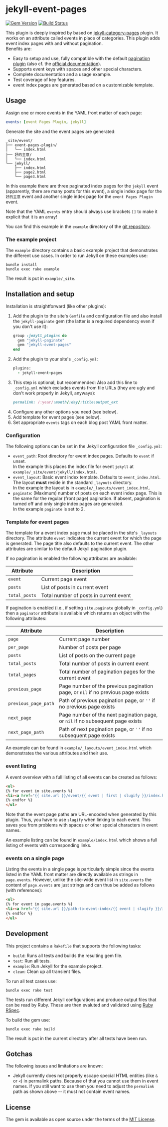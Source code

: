 # jekyll-event-pages

[![Gem Version](https://img.shields.io/gem/v/jekyll-event-pages.svg)](https://rubygems.org/gems/jekyll-event-pages)
[![Build Status](https://travis-ci.org/field-theory/jekyll-event-pages.png?branch=master)](https://travis-ci.org/field-theory/jekyll-event-pages)

This plugin is deeply inspired by based on [jekyll-category-pages](https://github.com/field-theory/jekyll-category-pages) plugin. It works on an attribute called events in place of categories.
This plugin adds event index pages with and without pagination.  
Benefits are:
* Easy to setup and use, fully compatible with the default [pagination
    plugin](https://github.com/jekyll/jekyll-paginate) (also cf. the
    [official documentation](https://jekyllrb.com/docs/pagination/)).
* Supports event keys with spaces and other special characters.
* Complete documentation and a usage example.
* Test coverage of key features.
* event index pages are generated based on a customizable template.

## Usage

Assign one or more events in the YAML front matter of each page:
```yaml
events: [event Pages Plugin, jekyll]
```
Generate the site and the event pages are generated:
```
_site/event/
├── event-pages-plugin/
│   └── index.html
├── 好的主意/
│   └── index.html
└── jekyll/
    ├── index.html
    ├── page2.html
    └── page3.html
```
In this example there are three paginated index pages for the `jekyll`
event (apparently, there are many posts for this event), a
single index page for the `好的主意` event and another single index
page for the `event Pages Plugin` event.

Note that the YAML `events` entry should always use brackets `[]`
to make it explicit that it is an array!

You can find this example in the `example` directory of the
[git repository](https://github.com/field-theory/jekyll-event-pages).

### The example project

The `example` directory contains a basic example project that
demonstrates the different use cases. In order to run Jekyll on these
examples use:
```shell
bundle install
bundle exec rake example
```
The result is put in `example/_site`.

## Installation and setup

Installation is straightforward (like other plugins):
1. Add the plugin to the site's `Gemfile` and configuration file and
   also install the `jekyll-paginate` gem (the latter is a required
   dependency even if you don't use it):
    ```ruby
    group :jekyll_plugins do
      gem "jekyll-paginate"
      gem "jekyll-event-pages"
    end
    ```
2. Add the plugin to your site's `_config.yml`:
    ```ruby
    plugins:
      - jekyll-event-pages
    ```
3. This step is optional, but recommended: Also add this line to
   `_config.yml` which excludes events from file URLs (they are
   ugly and don't work properly in Jekyll, anyways):
   ```ruby
   permalink: /:year/:month/:day/:title:output_ext
   ```
4. Configure any other options you need (see below).
5. Add template for event pages (see below).
6. Set appropriate `events` tags on each blog post YAML front
   matter.

### Configuration

The following options can be set in the Jekyll configuration file
`_config.yml`:
* `event_path`: Root directory for event index pages. Defaults
    to `event` if unset.  
    In the example this places the index file for event `jekyll` at
    `example/_site/event/jekyll/index.html`.
* `event_layout`: Basic event index template. Defaults to
    `event_index.html`. The layout **must** reside in the standard
    `_layouts` directory.  
    In the example the layout is in
    `example/_layouts/event_index.html`.
* `paginate`: (Maximum) number of posts on each event index
    page. This is the same for the regular (front page) pagination. If
    absent, pagination is turned off and only single index pages are
    generated.  
    In the example `paginate` is set to 2.

### Template for event pages

The template for a event index page must be placed in the site's
`_layouts` directory. The attribute `event` indicates the current
event for which the page is generated. The page title also defaults
to the current event. The other attributes are similar to the
default Jekyll pagination plugin.

If no pagination is enabled the following attributes are available:

| Attribute     | Description                               |
| ------------- | ----------------------------------------- |
| `event`    | Current page event                     |
| `posts`       | List of posts in current event         |
| `total_posts` | Total number of posts in current event |

If pagination is enabled (i.e., if setting `site.paginate` globally in
`_config.yml`) then a `paginator` attribute is available which returns
an object with the following attributes:

| Attribute            | Description                                                                      |
| -------------------- | -------------------------------------------------------------------------------- |
| `page`               | Current page number                                                              |
| `per_page`           | Number of posts per page                                                         |
| `posts`              | List of posts on the current page                                                |
| `total_posts`        | Total number of posts in current event                                        |
| `total_pages`        | Total number of pagination pages for the current event                        |
| `previous_page`      | Page number of the previous pagination page, or `nil` if no previous page exists |
| `previous_page_path` | Path of previous pagination page, or `''` if no previous page exists             |
| `next_page`          | Page number of the next pagination page, or `nil` if no subsequent page exists   |
| `next_page_path`     | Path of next pagination page, or `''` if no subsequent page exists               |

An example can be found in `example/_layouts/event_index.html`
which demonstrates the various attributes and their use.

### event listing

A event overview with a full listing of all events can be
created as follows:
```html
<ul>
{% for event in site.events %}
<li><a href="{{ site.url }}/event/{{ event | first | slugify }}/index.html">{{ event | first }}</a></li>
{% endfor %}
</ul>
```
Note that the event page paths are URL-encoded when generated by
this plugin. Thus, you have to use `slugify` when linking to each
event. This saves you from problems with spaces or other special
characters in event names.

An example listing can be found in `example/index.html` which
shows a full listing of events with corresponding links.

### events on a single page

Listing the events in a single page is particularly simple since
the events listed in the YAML front matter are directly available
as strings in `page.events`.  However, unlike the site-wide
event list in `site.events` the content of `page.events`
are just strings and can thus be added as follows (with references):
```html
<ul>
{% for event in page.events %}
<li><a href="{{ site.url }}/path-to-event-index/{{ event | slugify }}/index.html">{{ event }}</a></li>
{% endfor %}
</ul>
```

## Development

This project contains a `Rakefile` that supports the following
tasks:
* `build`: Runs all tests and builds the resulting gem file.
* `test`: Run all tests.
* `example`: Run Jekyll for the example project.
* `clean`: Clean up all transient files.

To run all test cases use:
```shell
bundle exec rake test
```
The tests run different Jekyll configurations and produce output files
that can be read by Ruby. These are then evaluted and validated using
[Ruby RSpec](http://rspec.info).

To build the gem use:
```shell
bundle exec rake build
```
The result is put in the current directory after all tests have been
run.

## Gotchas

The following issues and limitations are known:
* Jekyll currently does not properly escape special HTML entities
  (like `&` or `<`) in permalink paths. Because of that you cannot use
  them in event names. If you still want to use them you need to
  adjust the `permalink` path as shown above -- it must not contain
  event names.

## License

The gem is available as open source under the terms of the [MIT
License](https://github.com/etcware/jekyll-event-pages/blob/master/LICENSE).

